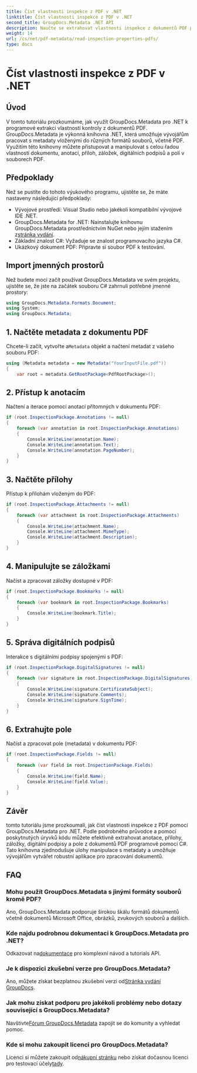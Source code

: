 ```yaml
---
title: Číst vlastnosti inspekce z PDF v .NET
linktitle: Číst vlastnosti inspekce z PDF v .NET
second_title: GroupDocs.Metadata .NET API
description: Naučte se extrahovat vlastnosti inspekce z dokumentů PDF pomocí GroupDocs.Metadata for .NET. Prozkoumejte poznámky, přílohy a další.
weight: 14
url: /cs/net/pdf-metadata/read-inspection-properties-pdfs/
type: docs
---
```

# Číst vlastnosti inspekce z PDF v .NET

## Úvod
V tomto tutoriálu prozkoumáme, jak využít GroupDocs.Metadata pro .NET k programové extrakci vlastností kontroly z dokumentů PDF. GroupDocs.Metadata je výkonná knihovna .NET, která umožňuje vývojářům pracovat s metadaty vloženými do různých formátů souborů, včetně PDF. Využitím této knihovny můžete přistupovat a manipulovat s celou řadou vlastností dokumentu, anotací, příloh, záložek, digitálních podpisů a polí v souborech PDF.
## Předpoklady
Než se pustíte do tohoto výukového programu, ujistěte se, že máte nastaveny následující předpoklady:
- Vývojové prostředí: Visual Studio nebo jakékoli kompatibilní vývojové IDE .NET.
-  GroupDocs.Metadata for .NET: Nainstalujte knihovnu GroupDocs.Metadata prostřednictvím NuGet nebo jejím stažením z[stránka vydání](https://releases.groupdocs.com/metadata/net/).
- Základní znalost C#: Vyžaduje se znalost programovacího jazyka C#.
- Ukázkový dokument PDF: Připravte si soubor PDF k testování.

## Import jmenných prostorů
Než budete moci začít používat GroupDocs.Metadata ve svém projektu, ujistěte se, že jste na začátek souboru C# zahrnuli potřebné jmenné prostory:
```csharp
using GroupDocs.Metadata.Formats.Document;
using System;
using GroupDocs.Metadata;
```
## 1. Načtěte metadata z dokumentu PDF
 Chcete-li začít, vytvořte a`Metadata` objekt a načtení metadat z vašeho souboru PDF:
```csharp
using (Metadata metadata = new Metadata("YourInputFile.pdf"))
{
    var root = metadata.GetRootPackage<PdfRootPackage>();
```
## 2. Přístup k anotacím
Načtení a iterace pomocí anotací přítomných v dokumentu PDF:
```csharp
if (root.InspectionPackage.Annotations != null)
{
    foreach (var annotation in root.InspectionPackage.Annotations)
    {
        Console.WriteLine(annotation.Name);
        Console.WriteLine(annotation.Text);
        Console.WriteLine(annotation.PageNumber);
    }
}
```
## 3. Načtěte přílohy
Přístup k přílohám vloženým do PDF:
```csharp
if (root.InspectionPackage.Attachments != null)
{
    foreach (var attachment in root.InspectionPackage.Attachments)
    {
        Console.WriteLine(attachment.Name);
        Console.WriteLine(attachment.MimeType);
        Console.WriteLine(attachment.Description);
    }
}
```
## 4. Manipulujte se záložkami
Načíst a zpracovat záložky dostupné v PDF:
```csharp
if (root.InspectionPackage.Bookmarks != null)
{
    foreach (var bookmark in root.InspectionPackage.Bookmarks)
    {
        Console.WriteLine(bookmark.Title);
    }
}
```
## 5. Správa digitálních podpisů
Interakce s digitálními podpisy spojenými s PDF:
```csharp
if (root.InspectionPackage.DigitalSignatures != null)
{
    foreach (var signature in root.InspectionPackage.DigitalSignatures)
    {
        Console.WriteLine(signature.CertificateSubject);
        Console.WriteLine(signature.Comments);
        Console.WriteLine(signature.SignTime);
    }
}
```
## 6. Extrahujte pole
Načíst a zpracovat pole (metadata) v dokumentu PDF:
```csharp
if (root.InspectionPackage.Fields != null)
{
    foreach (var field in root.InspectionPackage.Fields)
    {
        Console.WriteLine(field.Name);
        Console.WriteLine(field.Value);
    }
}
```

## Závěr
tomto tutoriálu jsme prozkoumali, jak číst vlastnosti inspekce z PDF pomocí GroupDocs.Metadata pro .NET. Podle podrobného průvodce a pomocí poskytnutých úryvků kódu můžete efektivně extrahovat anotace, přílohy, záložky, digitální podpisy a pole z dokumentů PDF programově pomocí C#. Tato knihovna zjednodušuje úlohy manipulace s metadaty a umožňuje vývojářům vytvářet robustní aplikace pro zpracování dokumentů.

## FAQ
### Mohu použít GroupDocs.Metadata s jinými formáty souborů kromě PDF?
Ano, GroupDocs.Metadata podporuje širokou škálu formátů dokumentů včetně dokumentů Microsoft Office, obrázků, zvukových souborů a dalších.
### Kde najdu podrobnou dokumentaci k GroupDocs.Metadata pro .NET?
 Odkazovat na[dokumentace](https://tutorials.groupdocs.com/metadata/net/) pro komplexní návod a tutorials API.
### Je k dispozici zkušební verze pro GroupDocs.Metadata?
 Ano, můžete získat bezplatnou zkušební verzi od[Stránka vydání GroupDocs](https://releases.groupdocs.com/).
### Jak mohu získat podporu pro jakékoli problémy nebo dotazy související s GroupDocs.Metadata?
 Navštivte[Fórum GroupDocs.Metadata](https://forum.groupdocs.com/c/metadata/14) zapojit se do komunity a vyhledat pomoc.
### Kde si mohu zakoupit licenci pro GroupDocs.Metadata?
Licenci si můžete zakoupit od[nákupní stránku](https://purchase.groupdocs.com/buy) nebo získat dočasnou licenci pro testovací účely[tady](https://purchase.groupdocs.com/temporary-license/).